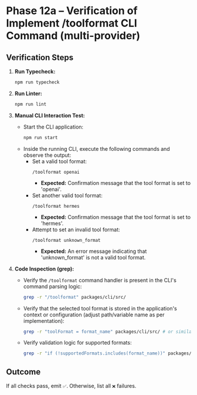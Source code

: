 # Phase 12a – Verification of Implement /toolformat CLI Command (multi-provider)

## Verification Steps

1.  **Run Typecheck:**
    ```bash
    npm run typecheck
    ```
2.  **Run Linter:**
    ```bash
    npm run lint
    ```
3.  **Manual CLI Interaction Test:**

    - Start the CLI application:
      ```bash
      npm run start
      ```
    - Inside the running CLI, execute the following commands and observe the output:
      - Set a valid tool format:
        ```
        /toolformat openai
        ```
        - **Expected:** Confirmation message that the tool format is set to 'openai'.
      - Set another valid tool format:
        ```
        /toolformat hermes
        ```
        - **Expected:** Confirmation message that the tool format is set to 'hermes'.
      - Attempt to set an invalid tool format:
        ```
        /toolformat unknown_format
        ```
        - **Expected:** An error message indicating that 'unknown_format' is not a valid tool format.

4.  **Code Inspection (grep):**
    - Verify the `/toolformat` command handler is present in the CLI's command parsing logic:
      ```bash
      grep -r "/toolformat" packages/cli/src/
      ```
    - Verify that the selected tool format is stored in the application's context or configuration (adjust path/variable name as per implementation):
      ```bash
      grep -r "toolFormat = format_name" packages/cli/src/ # or similar assignment
      ```
    - Verify validation logic for supported formats:
      ```bash
      grep -r "if (!supportedFormats.includes(format_name))" packages/cli/src/ # or similar validation
      ```

## Outcome

If all checks pass, emit `✅`. Otherwise, list all `❌` failures.
